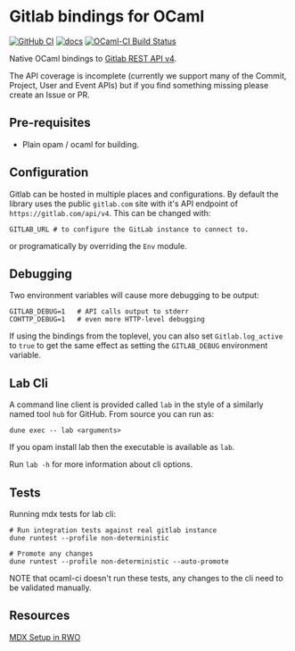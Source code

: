 Gitlab bindings for OCaml
==========
[![GitHub CI][github-shield]][github-ci] [![docs][docs-shield]][docs]
[![OCaml-CI Build Status][ocaml-ci-shield]][ocaml-ci]

Native OCaml bindings to [Gitlab REST API v4].

The API coverage is incomplete (currently we support many of the Commit, Project, User and Event
APIs) but if you find something missing please create an Issue or PR.

Pre-requisites
----------

 * Plain opam / ocaml for building.
 
Configuration
----------

Gitlab can be hosted in multiple places and configurations. By default the library uses
the public `gitlab.com` site with it's API endpoint of `https://gitlab.com/api/v4`. This
can be changed with:

    GITLAB_URL # to configure the GitLab instance to connect to.

or programatically by overriding the `Env` module.


Debugging
----------
Two environment variables will cause more debugging to be output:

    GITLAB_DEBUG=1   # API calls output to stderr
    COHTTP_DEBUG=1   # even more HTTP-level debugging

If using the bindings from the toplevel, you can also set `Gitlab.log_active`
to `true` to get the same effect as setting the `GITLAB_DEBUG` environment
variable.

Lab Cli
----------

A command line client is provided called `lab` in the style of a similarly named
tool `hub` for GitHub. From source you can run as:

``` shell
dune exec -- lab <arguments>
```

If you opam install lab then the executable is available as `lab`.


Run `lab -h` for more information about cli options.

Tests
------

Running mdx tests for lab cli:

``` shell
# Run integration tests against real gitlab instance
dune runtest --profile non-deterministic

# Promote any changes
dune runtest --profile non-deterministic --auto-promote
```

NOTE that ocaml-ci doesn't run these tests, any changes to the cli need to be validated manually.

 [github-shield]: https://github.com/tmcgilchrist/ocaml-gitlab/actions/workflows/ci.yaml/badge.svg
 [github-ci]: https://github.com/tmcgilchrist/ocaml-gitlab/actions/workflows/ci.yaml

 [docs-shield]:https://img.shields.io/badge/doc-online-blue.svg
 [docs]: https://tmcgilchrist.github.io/ocaml-gitlab/gitlab/index.html

 [ocaml-ci]: https://ci.ocamllabs.io/github/tmcgilchrist/ocaml-gitlab
 [ocaml-ci-shield]: https://img.shields.io/endpoint?url=https%3A%2F%2Fci.ocamllabs.io%2Fbadge%2Ftmcgilchrist%2Focaml-gitlab%2Fmaster&logo=ocaml
 [Gitlab REST API v4]: https://docs.gitlab.com/ee/api/README.html

Resources
----------

 [MDX Setup in RWO](https://github.com/realworldocaml/book/blob/master/Makefile#L14)
